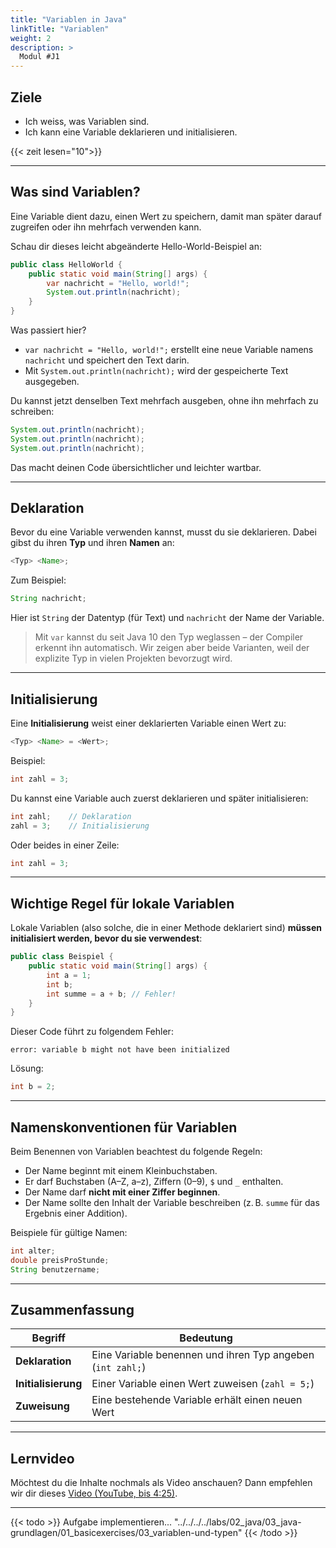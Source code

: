 ```yaml
---
title: "Variablen in Java"
linkTitle: "Variablen"
weight: 2
description: >
  Modul #J1
---
```


## Ziele

- Ich weiss, was Variablen sind.
- Ich kann eine Variable deklarieren und initialisieren.

{{< zeit lesen="10">}}

---

## Was sind Variablen?

Eine Variable dient dazu, einen Wert zu speichern, damit man später darauf zugreifen oder ihn mehrfach verwenden kann.

Schau dir dieses leicht abgeänderte Hello-World-Beispiel an:

```java
public class HelloWorld {
    public static void main(String[] args) {
        var nachricht = "Hello, world!";
        System.out.println(nachricht);
    }
}
```

Was passiert hier?

- `var nachricht = "Hello, world!";` erstellt eine neue Variable namens `nachricht` und speichert den Text darin.
- Mit `System.out.println(nachricht);` wird der gespeicherte Text ausgegeben.

Du kannst jetzt denselben Text mehrfach ausgeben, ohne ihn mehrfach zu schreiben:

```java
System.out.println(nachricht);
System.out.println(nachricht);
System.out.println(nachricht);
```

Das macht deinen Code übersichtlicher und leichter wartbar.

---

## Deklaration

Bevor du eine Variable verwenden kannst, musst du sie deklarieren. Dabei gibst du ihren **Typ** und ihren **Namen** an:

```java
<Typ> <Name>;
```

Zum Beispiel:

```java
String nachricht;
```

Hier ist `String` der Datentyp (für Text) und `nachricht` der Name der Variable.

> Mit `var` kannst du seit Java 10 den Typ weglassen – der Compiler erkennt ihn automatisch. Wir zeigen aber beide
> Varianten, weil der explizite Typ in vielen Projekten bevorzugt wird.

---

## Initialisierung

Eine **Initialisierung** weist einer deklarierten Variable einen Wert zu:

```java
<Typ> <Name> = <Wert>;
```

Beispiel:

```java
int zahl = 3;
```

Du kannst eine Variable auch zuerst deklarieren und später initialisieren:

```java
int zahl;    // Deklaration
zahl = 3;    // Initialisierung
```

Oder beides in einer Zeile:

```java
int zahl = 3;
```

---

## Wichtige Regel für lokale Variablen

Lokale Variablen (also solche, die in einer Methode deklariert sind) **müssen initialisiert werden, bevor du sie verwendest**:

```java
public class Beispiel {
    public static void main(String[] args) {
        int a = 1;
        int b;
        int summe = a + b; // Fehler!
    }
}
```

Dieser Code führt zu folgendem Fehler:

```
error: variable b might not have been initialized
```

Lösung:

```java
int b = 2;
```

---

## Namenskonventionen für Variablen

Beim Benennen von Variablen beachtest du folgende Regeln:

- Der Name beginnt mit einem Kleinbuchstaben.
- Er darf Buchstaben (A–Z, a–z), Ziffern (0–9), `$` und `_` enthalten.
- Der Name darf **nicht mit einer Ziffer beginnen**.
- Der Name sollte den Inhalt der Variable beschreiben (z. B. `summe` für das Ergebnis einer Addition).

Beispiele für gültige Namen:

```java
int alter;
double preisProStunde;
String benutzername;
```

---

## Zusammenfassung

| Begriff             | Bedeutung                                                  |
| ------------------- | ---------------------------------------------------------- |
| **Deklaration**     | Eine Variable benennen und ihren Typ angeben (`int zahl;`) |
| **Initialisierung** | Einer Variable einen Wert zuweisen (`zahl = 5;`)           |
| **Zuweisung**       | Eine bestehende Variable erhält einen neuen Wert           |

---

## Lernvideo

Möchtest du die Inhalte nochmals als Video anschauen? Dann empfehlen wir dir dieses [Video (YouTube, bis 4:25)](https://www.youtube.com/watch?v=8YI0etAGQGA).

---

{{< todo >}}
Aufgabe implementieren...
"../../../../labs/02_java/03_java-grundlagen/01_basicexercises/03_variablen-und-typen"
{{< /todo >}}
